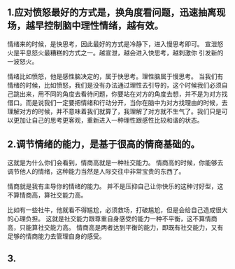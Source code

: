 
## 1.应对愤怒最好的方式是，换角度看问题，迅速抽离现场，越早控制脑中理性情绪，越有效。

情绪来的时候，是快思考，因此最好的方式是冷静下，进入慢思考即可。
宣泄怒火是平息怒火最糟糕的方式之一。越宣泄，越会进入快思考，越刺激你 引发新的一波怒火。

情绪比如愤怒，他是感性脑决定的，属于快思考。理性脑属于慢思考。
当我们有情绪的时候，比如愤怒，我们是没有办法通过理性去引导的，这个时候我们必须自己跳出来，用不同的角度去看待问题，你要站在对方的角度去想，并不是为对方找借口。而是说我们一定要把情绪和行动分开，当你在脑中为对方找理由的时候，去理解对方的时候，并不意味着我们就算了，我理解了对方就不生气了。我们只是可以更加让自己的思考更客观，重新进入一种理性跟感性比较和谐的状态。

## 2.调节情绪的能力，是基于很高的情商基础的。
这就是为什么你们会看到，情商高就是一种社交能力。
情商高的时候，你能够去调节他人的情绪，这种能力当然是人际交往中非常宝贵的东西了。

情商就是我有主导你的情绪的能力。
并不是压抑自己让你快乐的这种讨好型，这不算情商高，算社交能力高。

比如有一些社牛，他就看不得尴尬，必须救场，打破尴尬，但是会给自己造成很大的心理负担。
这就是社交能力跟尊重自身感受的能力一种不平衡，这不算情商高，只能算社交能力高。
情商高是两者达到平衡的能力，即既有社交能力，又有足够的情商能力去管理自身的感受。

## 3.
